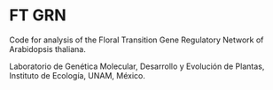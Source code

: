 # FT GRN
Code for analysis of the Floral Transition Gene Regulatory Network of Arabidopsis thaliana.

Laboratorio de Genética Molecular, Desarrollo y Evolución de Plantas, Instituto de Ecología, UNAM, México.

